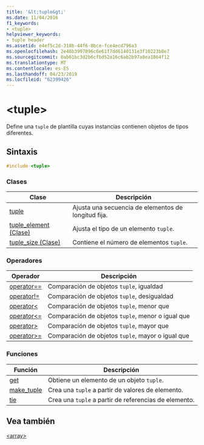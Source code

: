 ```yaml
---
title: '&lt;tuple&gt;'
ms.date: 11/04/2016
f1_keywords:
- <tuple>
helpviewer_keywords:
- tuple header
ms.assetid: e4ef5c2d-318b-44f6-8bce-fce4ecd796a3
ms.openlocfilehash: 2e46b3997096c6e61f7dd6140131e3f10223b8e7
ms.sourcegitcommit: 0ab61bc3d2b6cfbd52a16c6ab2b97a8ea1864f12
ms.translationtype: MT
ms.contentlocale: es-ES
ms.lasthandoff: 04/23/2019
ms.locfileid: "62399426"
---
```

# <a name="lttuplegt"></a>&lt;tuple&gt;

Define una `tuple` de plantilla cuyas instancias contienen objetos de tipos diferentes.

## <a name="syntax"></a>Sintaxis

```cpp
#include <tuple>
```

### <a name="classes"></a>Clases

|Clase|Descripción|
|-|-|
|[tuple](../standard-library/tuple-class.md)|Ajusta una secuencia de elementos de longitud fija.|
|[tuple_element (Clase)](../standard-library/tuple-element-class-tuple.md)|Ajusta el tipo de un elemento `tuple`.|
|[tuple_size (Clase)](../standard-library/tuple-size-class-tuple.md)|Contiene el número de elementos `tuple`.|

### <a name="operators"></a>Operadores

|Operador|Descripción|
|-|-|
|[operator==](../standard-library/tuple-operators.md#op_eq_eq)|Comparación de objetos `tuple`, igualdad|
|[operator!=](../standard-library/tuple-operators.md#op_neq)|Comparación de objetos `tuple`, desigualdad|
|[operator<](../standard-library/tuple-operators.md#op_lt)|Comparación de objetos `tuple`, menor que|
|[operator<=](../standard-library/tuple-operators.md#op_lt_eq)|Comparación de objetos `tuple`, menor o igual que|
|[operator>](../standard-library/tuple-operators.md#op_gt)|Comparación de objetos `tuple`, mayor que|
|[operator>=](../standard-library/tuple-operators.md#op_gt_eq)|Comparación de objetos `tuple`, mayor o igual que|

### <a name="functions"></a>Funciones

|Función|Descripción|
|-|-|
|[get](../standard-library/tuple-functions.md#get)|Obtiene un elemento de un objeto `tuple`.|
|[make_tuple](../standard-library/tuple-functions.md#make_tuple)|Crea una `tuple` a partir de valores de elemento.|
|[tie](../standard-library/tuple-functions.md#tie)|Crea una `tuple` a partir de referencias de elemento.|

## <a name="see-also"></a>Vea también

[\<array>](../standard-library/array.md)<br/>
